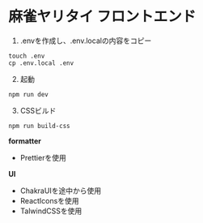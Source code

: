 # 麻雀ヤリタイ フロントエンド

1. .envを作成し、.env.localの内容をコピー
```
touch .env
cp .env.local .env
```

2. 起動
```
npm run dev
```

3. CSSビルド
```
npm run build-css
```


**formatter**
- Prettierを使用

**UI**
- ChakraUIを途中から使用
- ReactIconsを使用
- TalwindCSSを使用

